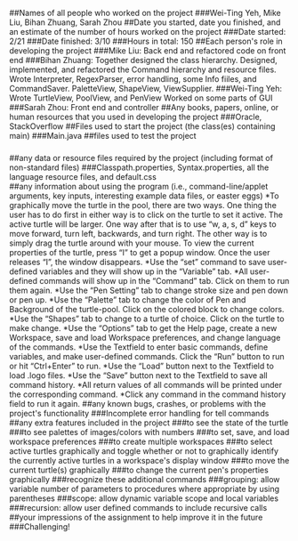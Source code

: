 ##Names of all people who worked on the project
###Wei-Ting Yeh, Mike Liu, Bihan Zhuang, Sarah Zhou
##Date you started, date you finished, and an estimate of the number of hours worked on the project
###Date started: 2/21
###Date finished: 3/10
###Hours in total: 150
##Each person's role in developing the project
###Mike Liu: Back end and refactored code on front end
###Bihan Zhuang: 
Together designed the class hierarchy.
Designed, implemented, and refactored the Command hierarchy and resource files.
Wrote Interpreter, RegexParser, error handling, some Info fiiles, and CommandSaver.
PaletteView, ShapeView, ViewSupplier.
###Wei-Ting Yeh:
Wrote TurtleView, PoolView, and PenView
Worked on some parts of GUI
###Sarah Zhou: Front end and controller
##Any books, papers, online, or human resources that you used in developing the project
###Oracle, StackOverflow
##Files used to start the project (the class(es) containing main) 
###Main.java
##files used to test the project
###
##any data or resource files required by the project (including format of non-standard files)
###Classpath.properties, Syntax.properties, all the language resource files, and default.css	
##any information about using the program (i.e., command-line/applet arguments, key inputs, interesting example data files, or easter eggs)
*To graphically move the turtle in the pool, there are two ways. One thing the user has to do first in either way is to click on the turtle to set it active. The active turtle will be larger. One way after that is to use “w, a, s, d” keys to move forward, turn left, backwards, and turn right. The other way is to simply drag the turtle around with your mouse. To view the current properties of the turtle, press “I” to get a popup window. Once the user releases “I”, the window disappears.
*Use the “set” command to save user-defined variables and they will show up in the “Variable” tab.
*All user-defined commands will show up in the “Command” tab. Click on them to run them again.
*Use the “Pen Setting” tab to change stroke size and pen down or pen up.
*Use the “Palette” tab to change the color of Pen and Background of the turtle-pool. Click on the colored block to change colors.
*Use the “Shapes” tab to change to a turtle of choice. Click on the turtle to make change.
*Use the “Options” tab to get the Help page, create a new Workspace, save and load Workspace preferences, and change language of the commands. 
*Use the Textfield to enter basic commands, define variables, and make user-defined commands. Click the “Run” button to run or hit “Ctrl+Enter” to run.
*Use the “Load” button next to the Textfield to load .logo files. 
*Use the “Save” button next to the Textfield to save all command history.
*All return values of all commands will be printed under the corresponding command.
*Click any command in the command history field to run it again. 
##any known bugs, crashes, or problems with the project's functionality
###Incomplete error handling for tell commands
##any extra features included in the project
###to see the state of the turtle 
###to see palettes of images/colors with numbers
###to set, save, and load workspace preferences
###to create multiple workspaces
###to select active turtles graphically and toggle whether or not to graphically identify the currently active turtles in a workspace's display window
###to move the current turtle(s) graphically
###to change the current pen's properties graphically
###recognize these additional commands 
###grouping: allow variable number of parameters to procedures where appropriate by using parentheses
###scope: allow dynamic variable scope and local variables
###recursion: allow user defined commands to include recursive calls
##your impressions of the assignment to help improve it in the future
###Challenging!
